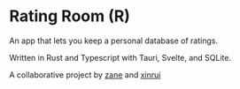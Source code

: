 # Rating Room (R)

An app that lets you keep a personal database of ratings.

Written in Rust and Typescript with Tauri, Svelte, and SQLite.

A collaborative project by [zane](https://github.com/xynree) and [xinrui](https://github.com/xynree)
